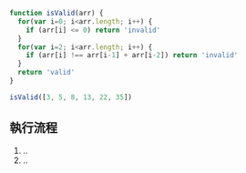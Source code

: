 <!-- hw6：簡答題
在學程式的時候有一個能力很重要，你必須靜下心來一行一行看這個程式到底在幹嘛，並且在腦中模擬出這個程式執行的樣子，意思就是你要假裝自己就是 JS 引擎。

這是一個非常實用的技能，我來舉個例子。

for(var i=59; i<=61; i++) {
  if(i === 60) {
    console.log('剛好及格')
  } else if (i < 60) {
    console.log('不及格')
  } else {
    console.log('及格')
  }
}
執行第 1 行，設定變數 i 是 59，檢查 i 是否 <= 61，是，繼續執行，開始進入第一圈迴圈
執行第 2 行，判斷 i 是否等於 60，不是，繼續往下
執行第 4 行，判斷 i 是否小於 60，是
執行第 5 行，log 不及格
第一圈迴圈結束，跑回第一行，i++，i 變成 60，檢查是否 <= 61，是，繼續執行
執行第 2 行，判斷 i 是否等於 60，是
執行第 3 行，log 剛好及格
第二圈迴圈結束，跑回第一行，i++，i 變成 61，檢查是否 <= 61，是，繼續執行
執行第 2 行，判斷 i 是否等於 60，不是，繼續往下
執行第 4 行，判斷 i 是否小於 60，不是，繼續往下
執行第 6 行並進入到第 7 行，log 及格
第三圈迴圈結束，跑回第一行，i++，i 變成 62，檢查是否 <= 61，否
執行完畢
寫起來非常冗長，但每寫一步都會讓你對這個程式怎麼運作的變得更清晰，對程式思維非常有幫助。而且一但你習慣了這樣的方式，很快地對於一些簡單的情形你就不需要寫下來了，你可以直接用大腦模擬出程式執行的樣子。

現在，請假裝自己是電腦，像是上面示範的那樣，一步步寫下底下這個程式的執行流程，並且試著猜猜看它在做什麼：

function isValid(arr) {
  for(var i=0; i<arr.length; i++) {
    if (arr[i] <= 0) return 'invalid'
  }
  for(var i=2; i<arr.length; i++) {
    if (arr[i] !== arr[i-1] + arr[i-2]) return 'invalid'
  }
  return 'valid'
}

isValid([3, 5, 8, 13, 22, 35])
請將答案寫在 hw6.md。 -->

``` js
function isValid(arr) {
  for(var i=0; i<arr.length; i++) {
    if (arr[i] <= 0) return 'invalid'
  }
  for(var i=2; i<arr.length; i++) {
    if (arr[i] !== arr[i-1] + arr[i-2]) return 'invalid'
  }
  return 'valid'
}

isValid([3, 5, 8, 13, 22, 35])
```

## 執行流程
1. ..
2. ..